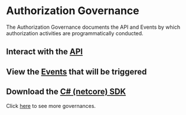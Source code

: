 # Authorization Governance

 The Authorization Governance documents the API and Events by which authorization activities are programmatically conducted.

## Interact with the [API](./api)

## View the [Events](./events) that will be triggered

## Download the [C# (netcore) SDK](./csharp-netcore-client.zip)

 Click [here](https://github.com/solidstateops/governances/wiki) to see more governances.
